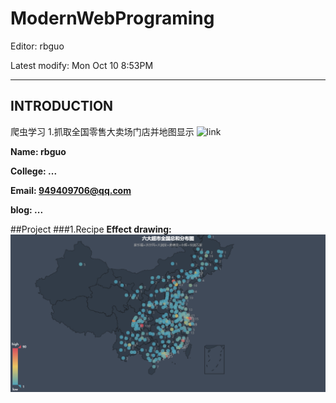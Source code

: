 # ModernWebPrograming

Editor: rbguo

Latest modify: Mon Oct 10 8:53PM

---

## INTRODUCTION
爬虫学习
1.抓取全国零售大卖场门店并地图显示  ![link](https://github.com/grb2015/python_spider/tree/master/grb_map/2_supermarket_map/supermarket-crawler)

**Name: rbguo**

**College: ...**

**Email: 949409706@qq.com**

**blog:  ...**

##Project
###1.Recipe
 **Effect drawing:**
 ![index](https://github.com/grb2015/python_spider/blob/master/grb_map/2_supermarket_map/supermarket-crawler/static_analysis/%E5%85%AD%E5%A4%A7%E8%B6%85%E5%B8%82%E5%85%A8%E5%9B%BD%E6%80%BB%E5%92%8C%E5%88%86%E5%B8%83%E5%9B%BE_%E5%9C%B0%E7%BA%A7%E5%B8%82.png)
 
